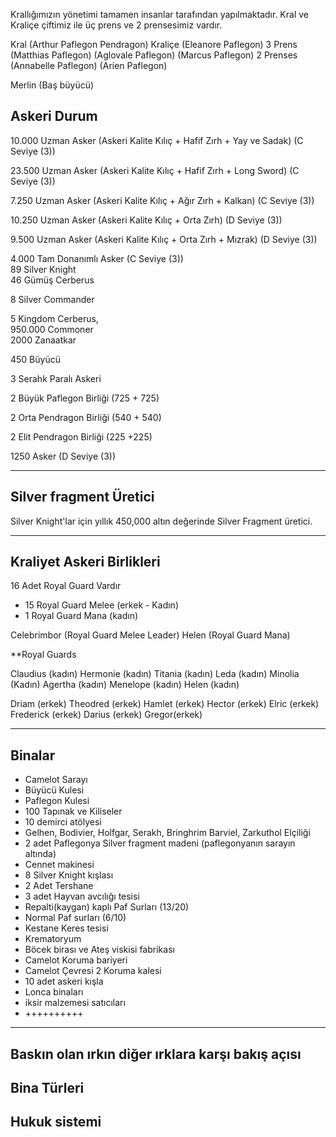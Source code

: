
Krallığımızın yönetimi tamamen insanlar tarafından yapılmaktadır. Kral ve Kraliçe çiftimiz ile üç prens ve 2 prensesimiz vardır. 

Kral (Arthur Paflegon Pendragon)
Kraliçe (Eleanore Paflegon)
3 Prens (Matthias Paflegon) (Aglovale Paflegon) (Marcus Paflegon)
2 Prenses (Annabelle Paflegon) (Arien Paflegon)

Merlin (Baş büyücü)


## Askeri Durum

10.000 Uzman Asker (Askeri Kalite Kılıç + Hafif Zırh + Yay ve Sadak) (C Seviye (3))

23.500 Uzman Asker (Askeri Kalite Kılıç + Hafif Zırh + Long Sword) (C Seviye (3))

7.250 Uzman Asker (Askeri Kalite Kılıç + Ağır Zırh + Kalkan) (C Seviye (3))

10.250 Uzman Asker (Askeri Kalite Kılıç + Orta Zırh) (D Seviye (3))

9.500 Uzman Asker (Askeri Kalite Kılıç + Orta Zırh + Mızrak) (D Seviye (3))

4.000 Tam Donanımlı Asker (C Seviye (3))  
89 Silver Knight  
46 Gümüş Cerberus

8 Silver Commander

5 Kingdom Cerberus,  
950.000 Commoner  
2000 Zanaatkar

450 Büyücü

3 Serahk Paralı Askeri

2 Büyük Paflegon Birliği (725 + 725)

2 Orta Pendragon Birliği (540 + 540)

2 Elit Pendragon Birliği (225 +225)

1250 Asker (D Seviye (3))

---
## Silver fragment Üretici
Silver Knight'lar için yıllık 450,000 altın değerinde 
Silver Fragment üretici. 

---
## Kraliyet Askeri Birlikleri
16 Adet Royal Guard Vardır
- 15 Royal Guard Melee (erkek - Kadın)
- 1 Royal Guard Mana (kadın)

Celebrimbor (Royal Guard Melee Leader)
Helen (Royal Guard Mana)

**Royal Guards 

Claudius (kadın)
Hermonie (kadın)
Titania (kadın)
Leda (kadın)
Minolia (Kadın)
Agertha (kadın)
Menelope (kadın)
Helen (kadın)

Driam (erkek)
Theodred (erkek)
Hamlet (erkek)
Hector (erkek)
Elric (erkek)
Frederick (erkek)
Darius (erkek)
Gregor(erkek)





---

## Binalar
* Camelot Sarayı
* Büyücü Kulesi
* Paflegon Kulesi
* 100 Tapınak ve Kiliseler
* 10 demirci atölyesi
* Gelhen, Bodivier, Holfgar, Serakh, Bringhrim Barviel, Zarkuthol Elçiliği
* 2 adet Paflegonya Silver fragment madeni (paflegonyanın sarayın altında)
* Cennet makinesi
* 8 Silver Knight kışlası 
* 2 Adet Tershane 
* 3 adet Hayvan avcılığı tesisi
* Repalti(kaygan) kaplı Paf Surları (13/20)
* Normal Paf surları (6/10)
* Kestane Keres tesisi
* Krematoryum
* Böcek birası ve Ateş viskisi fabrikası
* Camelot Koruma bariyeri
* Camelot Çevresi 2 Koruma kalesi
* 10 adet askeri kışla
* Lonca binaları
* iksir malzemesi satıcıları
* ++++++++++

---

























































































## Baskın olan ırkın diğer ırklara karşı bakış açısı




## Bina Türleri




## Hukuk sistemi

